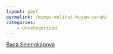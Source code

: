 ```yaml
---
layout: post
permalink: /mimpi-melihat-hujan-cerah/
categories:
    - Uncategorized
---
```


[Baca Selengkapnya](/01)